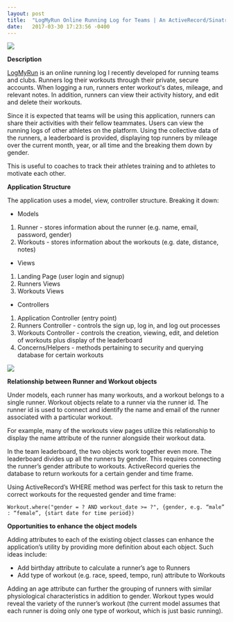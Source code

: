 ```yaml
---
layout: post
title:  "LogMyRun Online Running Log for Teams | An ActiveRecord/Sinatra Project"
date:   2017-03-30 17:23:56 -0400
---
```


![](http://i.imgur.com/cQ47Yck.png)

**Description**

[LogMyRun](https://github.com/bentonwong/sinatra-team-running-log) is an online running log I recently developed for running teams and clubs.  Runners log their workouts through their private, secure accounts.  When logging a run, runners enter workout's dates, mileage, and relevant notes.  In addition, runners can view their activity history, and edit and delete their workouts.

Since it is expected that teams will be using this application, runners can share their activities with their fellow teammates.
Users can view the running logs of other athletes on the platform.  Using the collective data of the runners, a leaderboard is provided, displaying top runners by mileage over the current month, year, or all time and the breaking them down by gender.

This is useful to coaches to track their athletes training and to athletes to motivate each other.

**Application Structure**

The application uses a model, view, controller structure.  Breaking it down:

* Models 
1. Runner - stores information about the runner (e.g. name, email, password, gender)
2. Workouts - stores information about the workouts (e.g. date, distance, notes)

* Views
1. Landing Page (user login and signup)
2. Runners Views
3. Workouts Views

* Controllers
1. Application Controller (entry point)
2. Runners Controller - controls the sign up, log in, and log out processes
3. Workouts Controller - controls the creation, viewing, edit, and deletion of workouts plus display of the leaderboard
4. Concerns/Helpers - methods pertaining to security and querying database for certain workouts

![](http://i.imgur.com/Dlaapk8.png)

**Relationship between Runner and Workout objects**

Under models, each runner has many workouts, and a workout belongs to a single runner.  Workout objects relate to a runner via the runner id.  The runner id is used to connect and identify the name and email of the runner associated with a particular workout.

For example, many of the workouts view pages utilize this relationship to display the name attribute of the runner alongside their workout data.

In the team leaderboard, the two objects work together even more. The leaderboard divides up all the runners by gender.  This requires connecting the runner’s gender attribute to workouts. ActiveRecord queries the database to return workouts for a certain gender and time frame.  

Using ActiveRecord’s WHERE method was perfect for this task to return the correct workouts for the requested gender and time frame:

`Workout.where("gender = ? AND workout_date >= ?", {gender, e.g. “male” : “female”, {start date for time period})`

**Opportunities to enhance the object models**

Adding attributes to each of the existing object classes can enhance the application’s utility by providing more definition about each object.  Such ideas include:

* Add birthday attribute to calculate a runner’s age to Runners
* Add type of workout (e.g. race, speed, tempo, run) attribute to Workouts

Adding an age attribute can further the grouping of runners with similar physiological characteristics in addition to gender.  Workout types would reveal the variety of the runner’s workout (the current model assumes that each runner is doing only one type of workout, which is just basic running).

